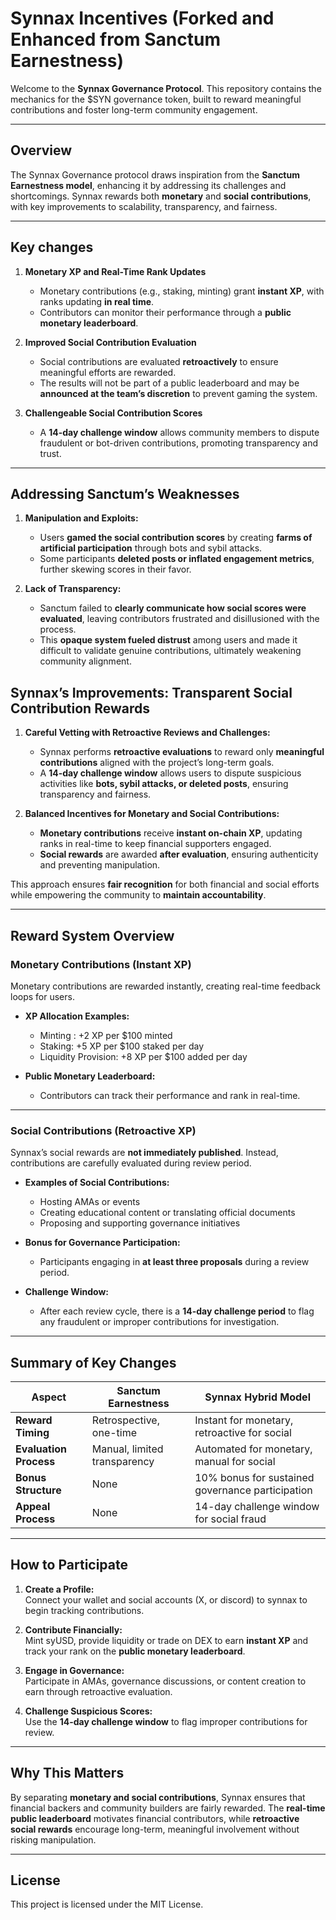 # Synnax Incentives (Forked and Enhanced from Sanctum Earnestness)

Welcome to the **Synnax Governance Protocol**. This repository contains the mechanics for the $SYN governance token, built to reward meaningful contributions and foster long-term community engagement.

---

## Overview

The Synnax Governance protocol draws inspiration from the **Sanctum Earnestness model**, enhancing it by addressing its challenges and shortcomings. Synnax rewards both **monetary** and **social contributions**, with key improvements to scalability, transparency, and fairness.

---

## Key changes

1. **Monetary XP and Real-Time Rank Updates**  
   - Monetary contributions (e.g., staking, minting) grant **instant XP**, with ranks updating **in real time**.
   - Contributors can monitor their performance through a **public monetary leaderboard**.

2. **Improved Social Contribution Evaluation**  
   - Social contributions are evaluated **retroactively** to ensure meaningful efforts are rewarded.  
   - The results will not be part of a public leaderboard and may be **announced at the team’s discretion** to prevent gaming the system.

3. **Challengeable Social Contribution Scores**  
   - A **14-day challenge window** allows community members to dispute fraudulent or bot-driven contributions, promoting transparency and trust.

---

## Addressing Sanctum’s Weaknesses


1. **Manipulation and Exploits:**  
   - Users **gamed the social contribution scores** by creating **farms of artificial participation** through bots and sybil attacks.  
   - Some participants **deleted posts or inflated engagement metrics**, further skewing scores in their favor. 

2. **Lack of Transparency:**  
   - Sanctum failed to **clearly communicate how social scores were evaluated**, leaving contributors frustrated and disillusioned with the process.  
   - This **opaque system fueled distrust** among users and made it difficult to validate genuine contributions, ultimately weakening community alignment.
  

## **Synnax’s Improvements: Transparent Social Contribution Rewards**

1. **Careful Vetting with Retroactive Reviews and Challenges:**  
   - Synnax performs **retroactive evaluations** to reward only **meaningful contributions** aligned with the project’s long-term goals.  
   - A **14-day challenge window** allows users to dispute suspicious activities like **bots, sybil attacks, or deleted posts**, ensuring transparency and fairness.  

2. **Balanced Incentives for Monetary and Social Contributions:**  
   - **Monetary contributions** receive **instant on-chain XP**, updating ranks in real-time to keep financial supporters engaged.  
   - **Social rewards** are awarded **after evaluation**, ensuring authenticity and preventing manipulation.  

This approach ensures **fair recognition** for both financial and social efforts while empowering the community to **maintain accountability**.


---

## Reward System Overview

### **Monetary Contributions (Instant XP)**

Monetary contributions are rewarded instantly, creating real-time feedback loops for users.

- **XP Allocation Examples:**  
  - Minting : +2 XP per $100 minted
  - Staking: +5 XP per $100 staked per day
  - Liquidity Provision: +8 XP per $100 added per day 
  
- **Public Monetary Leaderboard:**  
  - Contributors can track their performance and rank in real-time.

---

### **Social Contributions (Retroactive XP)**

Synnax’s social rewards are **not immediately published**. Instead, contributions are carefully evaluated during review period. 

- **Examples of Social Contributions:**  
  - Hosting AMAs or events  
  - Creating educational content or translating official documents  
  - Proposing and supporting governance initiatives  

- **Bonus for Governance Participation:**  
  - Participants engaging in **at least three proposals** during a review period. 

- **Challenge Window:**  
  - After each review cycle, there is a **14-day challenge period** to flag any fraudulent or improper contributions for investigation.

---

## Summary of Key Changes

| **Aspect**                     | **Sanctum Earnestness**                 | **Synnax Hybrid Model**                   |
|---------------------------------|------------------------------------------|-------------------------------------------|
| **Reward Timing**               | Retrospective, one-time                 | Instant for monetary, retroactive for social |
| **Evaluation Process**          | Manual, limited transparency            | Automated for monetary, manual for social |
| **Bonus Structure**             | None                                    | 10% bonus for sustained governance participation |
| **Appeal Process**              | None                                    | 14-day challenge window for social fraud |

---

## How to Participate

1. **Create a Profile:**  
   Connect your wallet and social accounts (X, or discord) to synnax to begin tracking contributions.

2. **Contribute Financially:**  
   Mint syUSD, provide liquidity or trade on DEX to earn **instant XP** and track your rank on the **public monetary leaderboard**.

3. **Engage in Governance:**  
   Participate in AMAs, governance discussions, or content creation to earn through retroactive evaluation.

4. **Challenge Suspicious Scores:**  
   Use the **14-day challenge window** to flag improper contributions for review.

---

## Why This Matters

By separating **monetary and social contributions**, Synnax ensures that financial backers and community builders are fairly rewarded. The **real-time public leaderboard** motivates financial contributors, while **retroactive social rewards** encourage long-term, meaningful involvement without risking manipulation.

---

## License

This project is licensed under the MIT License.

